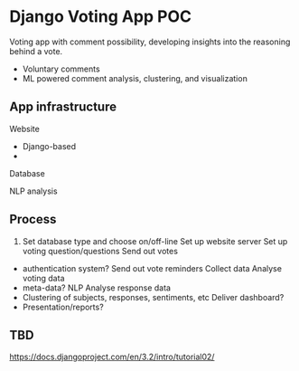 # Django Voting App POC

Voting app with comment possibility, developing insights into the reasoning behind a vote.
- Voluntary comments
- ML powered comment analysis, clustering, and visualization

## App infrastructure

Website
- Django-based
- 

Database

NLP analysis


## Process
1. Set database type and choose on/off-line
Set up website server
Set up voting question/questions
Send out votes
- authentication system?
Send out vote reminders
Collect data
Analyse voting data
- meta-data?
NLP Analyse response data
- Clustering of subjects, responses, sentiments, etc
Deliver dashboard?
- Presentation/reports?

## TBD
https://docs.djangoproject.com/en/3.2/intro/tutorial02/